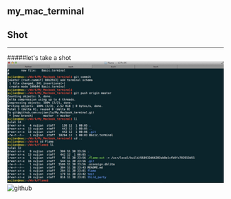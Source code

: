 ## my_mac_terminal

## Shot
----------------
#####let's take a shot
![github](https://github.com/xujianjlu/My_Macbook_terminal/blob/master/raw/images/example.png "github")
![github](http://github.com/unicorn.png "github")
